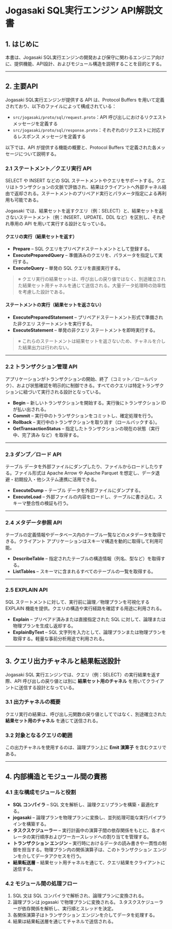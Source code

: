 # Jogasaki SQL実行エンジン API解説文書

## 1. はじめに

本書は、Jogasaki SQL実行エンジンの開発および保守に関わるエンジニア向けに、提供機能、API設計、およびモジュール構造を説明することを目的とする。

---

## 2. 主要API

Jogasaki SQL実行エンジンが提供する API は、Protocol Buffers を用いて定義されており、以下のファイルによって構成されている：

- `src/jogasaki/proto/sql/request.proto`：API 呼び出しにおけるリクエスト メッセージを定義する
- `src/jogasaki/proto/sql/response.proto`：それぞれのリクエストに対応するレスポンス メッセージを定義する

以下では、API が提供する機能の概要と、Protocol Buffers で定義された各メッセージについて説明する。

### 2.1 ステートメント／クエリ実行 API

SELECT や INSERT などの SQL ステートメントやクエリをサポートする。クエリはトランザクションの文脈で評価され、結果はクライアントへ外部チャネル経由で返却される。ステートメントのプリペアド実行とパラメータ指定による再利用も可能である。

Jogasaki では、結果セットを返すクエリ（例：SELECT）と、結果セットを返さないステートメント（例：INSERT、UPDATE、DDL など）を区別し、それぞれ専用の API を用いて実行する設計となっている。

#### クエリの実行（結果セットを返す）

- **Prepare** – SQL クエリをプリペアドステートメントとして登録する。
- **ExecutePreparedQuery** – 準備済みのクエリを、パラメータを指定して実行する。
- **ExecuteQuery** – 単発の SQL クエリを直接実行する。

> ※ クエリ実行の結果セットは、呼び出しの戻り値ではなく、別途確立された結果セット用チャネルを通じて送信される。大量データ処理時の効率性を考慮した設計である。

#### ステートメントの実行（結果セットを返さない）

- **ExecutePreparedStatement** – プリペアドステートメント形式で準備された非クエリ ステートメントを実行する。
- **ExecuteStatement** – 単発の非クエリ ステートメントを即時実行する。

> ※ これらのステートメントは結果セットを返さないため、チャネルを介した結果出力は行われない。

---

### 2.2 トランザクション管理 API

アプリケーションがトランザクションの開始、終了（コミット／ロールバック）、および状態確認を明示的に制御できる。すべてのクエリは特定トランザクションに紐づいて実行される設計となっている。

- **Begin** – 新しいトランザクションを開始する。実行後にトランザクション ID が払い出される。
- **Commit** – 実行中のトランザクションをコミットし、確定処理を行う。
- **Rollback** – 実行中のトランザクションを取り消す（ロールバックする）。
- **GetTransactionStatus** – 指定したトランザクションの現在の状態（実行中、完了済み など）を取得する。

---

### 2.3 ダンプ／ロード API

テーブル データを外部ファイルにダンプしたり、ファイルからロードしたりする。ファイル形式は Apache Arrow や Apache Parquet を想定し、データ退避・初期投入・他システム連携に活用できる。

- **ExecuteDump** – テーブル データを外部ファイルにダンプする。
- **ExecuteLoad** – 外部ファイルの内容をロードし、テーブルに書き込む。スキーマ整合性の検証も行う。

---

### 2.4 メタデータ参照 API

テーブルの定義情報やデータベース内のテーブル一覧などのメタデータを取得できる。クライアント アプリケーションはスキーマ構造を動的に取得して利用可能。

- **DescribeTable** – 指定されたテーブルの構造情報（列名、型など）を取得する。
- **ListTables** – スキーマに含まれるすべてのテーブルの一覧を取得する。

---

### 2.5 EXPLAIN API

SQL ステートメントに対して、実行前に論理／物理プランを可視化する EXPLAIN 機能を提供。クエリの構造や実行経路を確認する用途に利用される。

- **Explain** – プリペアド済みまたは直接指定された SQL に対して、論理または物理プランを生成し返却する。
- **ExplainByText** – SQL 文字列を入力として、論理プランまたは物理プランを取得する。軽量な事前分析用途で利用される。

---

## 3. クエリ出力チャネルと結果転送設計

Jogasaki SQL 実行エンジンでは、クエリ（例：SELECT）の実行結果を返す際、API 呼び出しの戻り値とは別に **結果セット用のチャネル** を用いてクライアントに送信する設計となっている。

### 3.1 出力チャネルの概要

クエリ実行の結果は、呼び出し元関数の戻り値としてではなく、別途確立された **結果セット用のチャネル** を通じて送信される。

### 3.2 対象となるクエリの範囲

この出力チャネルを使用するのは、論理プラン上に **Emit 演算子** を含むクエリである。

---

## 4. 内部構造とモジュール間の責務

### 4.1 主な構成モジュールと役割

- **SQL コンパイラ** – SQL 文を解析し、論理クエリプランを構築・最適化する。
- **jogasaki** – 論理プランを物理プランに変換し、並列処理可能な実行パイプラインを構築する。
- **タスクスケジューラー** – 実行計画中の演算子間の依存関係をもとに、各オペレータの実行順序およびワーカースレッドへの割り当てを管理する。
- **トランザクション エンジン** – 実行時におけるデータの読み書きや一貫性の制御を担当する。物理プラン内の関係演算子は、このトランザクション エンジンを介してデータアクセスを行う。
- **結果転送層** – 結果セット用チャネルを通じて、クエリ結果をクライアントに送信する。

### 4.2 モジュール間の処理フロー

1. SQL 文は SQL コンパイラで解析され、論理プランに変換される。
2. 論理プランは jogasaki で物理プランに変換される。
3.タスクスケジューラーが依存関係を解析し、実行順とスレッドを決定。
4. 各関係演算子はトランザクション エンジンを介してデータを処理する。
5. 結果は結果転送層を通じてチャネルで送信される。
